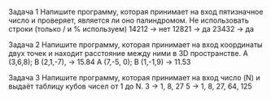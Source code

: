 Задача 1
Напишите программу, которая принимает на вход пятизначное число и проверяет, является ли оно палиндромом. Не использовать строки (только / и % используем)
14212 -> нет
12821 -> да
23432 -> да

Задача 2
Напишите программу, которая принимает на вход координаты двух точек и находит расстояние между ними в 3D пространстве.
A (3,6,8); B (2,1,-7), -> 15.84
A (7,-5, 0); B (1,-1,9) -> 11.53

Задача 3
Напишите программу, которая принимает на вход число (N) и выдаёт таблицу кубов чисел от 1 до N.
3 -> 1, 8, 27
5 -> 1, 8, 27, 64, 125